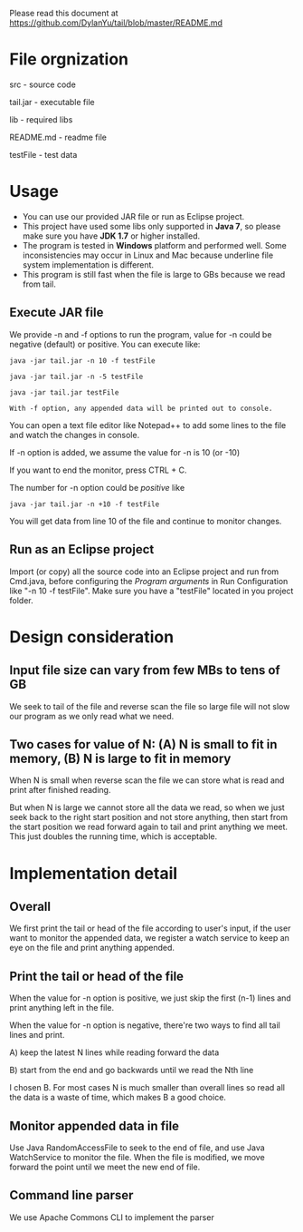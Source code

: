 Please read this document at https://github.com/DylanYu/tail/blob/master/README.md

# File orgnization

src - source code

tail.jar - executable file

lib - required libs

README.md - readme file

testFile - test data

# Usage

* You can use our provided JAR file or run as Eclipse project.
* This project have used some libs only supported in **Java 7**, so please make sure you have **JDK 1.7** or higher installed.
* The program is tested in **Windows** platform and performed well. Some inconsistencies may occur in Linux and Mac because underline file system implementation is different.
* This program is still fast when the file is large to GBs because we read from tail.

## Execute JAR file

We provide -n and -f options to run the program, value for -n could be negative (default) or positive. 
You can execute like:

	java -jar tail.jar -n 10 -f testFile

	java -jar tail.jar -n -5 testFile

	java -jar tail.jar testFile

	With -f option, any appended data will be printed out to console.

You can open a text file editor like Notepad++ to add some lines to
the file and watch the changes in console.

If -n option is added, we assume the value for -n is 10 (or -10)

If you want to end the monitor, press CTRL + C.

The number for -n option could be *positive* like

	java -jar tail.jar -n +10 -f testFile

You will get data from line 10 of the file and continue to monitor changes.

## Run as an Eclipse project

Import (or copy) all the source code into an Eclipse project and run from Cmd.java, 
before configuring the *Program arguments* in Run Configuration like "-n 10 -f testFile". 
Make sure you have a "testFile" located in you project folder.

# Design consideration

## Input file size can vary from few MBs to tens of GB

We seek to tail of the file and reverse scan the file so large 
file will not slow our program as we only read what we need.

## Two cases for value of N: (A) N is small to fit in memory, (B) N is large to fit in memory

When N is small when reverse scan the file we can store what is read and
print after finished reading. 

But when N is large we cannot store all the data we read, so when we just seek back to the 
right start position and not store anything, then start from the start position we read forward 
again to tail and print anything we meet. This just doubles the running time, which is acceptable.

# Implementation detail

## Overall

We first print the tail or head of the file according to user's input, if the 
user want to monitor the appended data, we register a watch service to keep an
eye on the file and print anything appended.

## Print the tail or head of the file

When the value for -n option is positive, we just skip the first (n-1) lines and
print anything left in the file.

When the value for -n option is negative, there're two ways to find all tail lines
and print. 

A) keep the latest N lines while reading forward the data

B) start from the end and go backwards until we read the Nth line

I chosen B. For most cases N is much smaller than overall lines so read all the data is a waste 
of time, which makes B a good choice.


## Monitor appended data in file

Use Java RandomAccessFile to seek to the end of file, and use Java WatchService to monitor
the file. When the file is modified, we move forward the point until we meet the new end of file.

## Command line parser

We use Apache Commons CLI to implement the parser